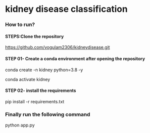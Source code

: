 # kidney disease classification

### How to run?

#### STEPS:Clone the repository

https://github.com/vogulam2306/kidneydisease.git

#### STEP 01- Create a conda environment after opening the repository

conda create -n kidney python=3.8 -y

conda activate kidney 

#### STEP 02- install the requirements

pip install -r requirements.txt

### Finally run the following command
python app.py
